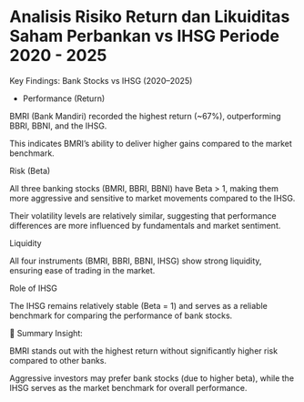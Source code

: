 # Analisis Risiko Return dan Likuiditas Saham Perbankan vs IHSG Periode 2020 - 2025

Key Findings: Bank Stocks vs IHSG (2020–2025)
- Performance (Return)

BMRI (Bank Mandiri) recorded the highest return (~67%), outperforming BBRI, BBNI, and the IHSG.

This indicates BMRI’s ability to deliver higher gains compared to the market benchmark.

Risk (Beta)

All three banking stocks (BMRI, BBRI, BBNI) have Beta > 1, making them more aggressive and sensitive to market movements compared to the IHSG.

Their volatility levels are relatively similar, suggesting that performance differences are more influenced by fundamentals and market sentiment.

Liquidity

All four instruments (BMRI, BBRI, BBNI, IHSG) show strong liquidity, ensuring ease of trading in the market.

Role of IHSG

The IHSG remains relatively stable (Beta = 1) and serves as a reliable benchmark for comparing the performance of bank stocks.

📌 Summary Insight:

BMRI stands out with the highest return without significantly higher risk compared to other banks.

Aggressive investors may prefer bank stocks (due to higher beta), while the IHSG serves as the market benchmark for overall performance.
